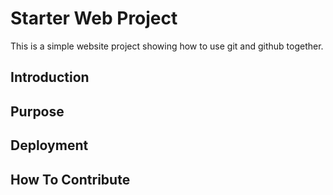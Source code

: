 # Starter Web Project

This is a simple website project showing how to use git and github together.

## Introduction

## Purpose

## Deployment

## How To Contribute